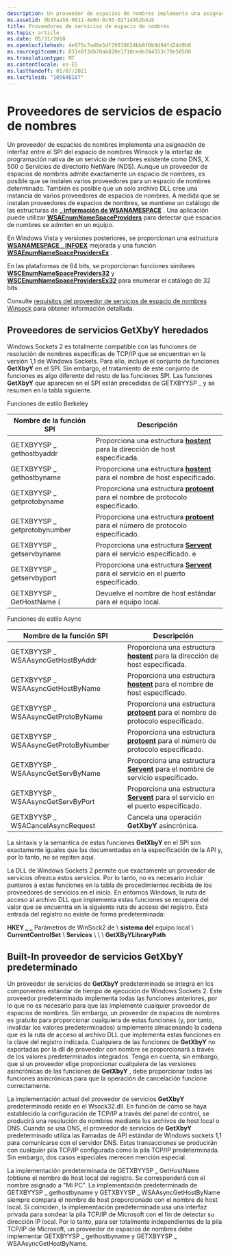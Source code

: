 ```yaml
---
description: Un proveedor de espacios de nombres implementa una asignación de interfaz entre el SPI del espacio de nombres Winsock y la interfaz de programación nativa de un servicio de nombres existente como DNS, X. 500 o Servicios de directorio NetWare (NDS).
ms.assetid: 9b35aa58-9011-4e0d-8c93-02714952b4a5
title: Proveedores de servicios de espacio de nombres
ms.topic: article
ms.date: 05/31/2018
ms.openlocfilehash: 4e975c7ad0e5df29910624bb8f0b9d94fd24d9b8
ms.sourcegitcommit: 831e8f3db78ab820e1710cede244553c70e50500
ms.translationtype: MT
ms.contentlocale: es-ES
ms.lasthandoff: 01/07/2021
ms.locfileid: "105648187"
---
```

# <a name="namespace-service-providers"></a>Proveedores de servicios de espacio de nombres

Un proveedor de espacios de nombres implementa una asignación de interfaz entre el SPI del espacio de nombres Winsock y la interfaz de programación nativa de un servicio de nombres existente como DNS, X. 500 o Servicios de directorio NetWare (NDS). Aunque un proveedor de espacios de nombres admite exactamente un espacio de nombres, es posible que se instalen varios proveedores para un espacio de nombres determinado. También es posible que un solo archivo DLL cree una instancia de varios proveedores de espacios de nombres. A medida que se instalan proveedores de espacios de nombres, se mantiene un catálogo de las estructuras de [**\_ información de WSANAMESPACE**](/windows/desktop/api/Winsock2/ns-winsock2-wsanamespace_infow) . Una aplicación puede utilizar [**WSAEnumNameSpaceProviders**](/windows/desktop/api/Winsock2/nf-winsock2-wsaenumnamespaceprovidersa) para detectar qué espacios de nombres se admiten en un equipo.

En Windows Vista y versiones posteriores, se proporcionan una estructura [**WSANAMESPACE \_ INFOEX**](/windows/desktop/api/Winsock2/ns-winsock2-wsanamespace_infoexw) mejorada y una función [**WSAEnumNameSpaceProvidersEx**](/windows/desktop/api/Winsock2/nf-winsock2-wsaenumnamespaceprovidersexa) .

En las plataformas de 64 bits, se proporcionan funciones similares [**WSCEnumNameSpaceProviders32**](/windows/desktop/api/Ws2spi/nf-ws2spi-wscenumnamespaceproviders32) y [**WSCEnumNameSpaceProvidersEx32**](/windows/desktop/api/Ws2spi/nf-ws2spi-wscenumnamespaceprovidersex32) para enumerar el catálogo de 32 bits.

Consulte [requisitos del proveedor de servicios de espacio de nombres Winsock](winsock-namespace-service-provider-requirements.md) para obtener información detallada.

## <a name="legacy-getxbyy-service-providers"></a>Proveedores de servicios GetXbyY heredados

Windows Sockets 2 es totalmente compatible con las funciones de resolución de nombres específicas de TCP/IP que se encuentran en la versión 1,1 de Windows Sockets. Para ello, incluye el conjunto de funciones **GetXbyY** en el SPI. Sin embargo, el tratamiento de este conjunto de funciones es algo diferente del resto de las funciones SPI. Las funciones **GetXbyY** que aparecen en el SPI están precedidas de GETXBYYSP \_ y se resumen en la tabla siguiente.

Funciones de estilo Berkeley



| Nombre de la función SPI           | Descripción                                                                              |
|-----------------------------|------------------------------------------------------------------------------------------|
| GETXBYYSP \_ gethostbyaddr    | Proporciona una estructura [**hostent**](/windows/desktop/api/winsock/ns-winsock-hostent) para la dirección de host especificada.        |
| GETXBYYSP \_ gethostbyname    | Proporciona una estructura [**hostent**](/windows/desktop/api/winsock/ns-winsock-hostent) para el nombre de host especificado.           |
| GETXBYYSP \_ getprotobyname   | Proporciona una estructura [**protoent**](/windows/desktop/api/winsock/ns-winsock-protoent) para el nombre de protocolo especificado.     |
| GETXBYYSP \_ getprotobynumber | Proporciona una estructura [**protoent**](/windows/desktop/api/winsock/ns-winsock-protoent) para el número de protocolo especificado.   |
| GETXBYYSP \_ getservbyname    | Proporciona una estructura [**Servent**](/windows/desktop/api/winsock/ns-winsock-servent) para el servicio especificado. e        |
| GETXBYYSP \_ getservbyport    | Proporciona una estructura [**Servent**](/windows/desktop/api/winsock/ns-winsock-servent) para el servicio en el puerto especificado. |
| GETXBYYSP \_ GetHostName (      | Devuelve el nombre de host estándar para el equipo local.                                   |



 

Funciones de estilo Async



| Nombre de la función SPI                   | Descripción                                                                              |
|-------------------------------------|------------------------------------------------------------------------------------------|
| GETXBYYSP \_ WSAAsyncGetHostByAddr    | Proporciona una estructura [**hostent**](/windows/desktop/api/winsock/ns-winsock-hostent) para la dirección de host especificada.        |
| GETXBYYSP \_ WSAAsyncGetHostByName    | Proporciona una estructura [**hostent**](/windows/desktop/api/winsock/ns-winsock-hostent) para el nombre de host especificado.           |
| GETXBYYSP \_ WSAAsyncGetProtoByName   | Proporciona una estructura [**protoent**](/windows/desktop/api/winsock/ns-winsock-protoent) para el nombre de protocolo especificado.     |
| GETXBYYSP \_ WSAAsyncGetProtoByNumber | Proporciona una estructura [**protoent**](/windows/desktop/api/winsock/ns-winsock-protoent) para el número de protocolo especificado.   |
| GETXBYYSP \_ WSAAsyncGetServByName    | Proporciona una estructura [**Servent**](/windows/desktop/api/winsock/ns-winsock-servent) para el nombre de servicio especificado.        |
| GETXBYYSP \_ WSAAsyncGetServByPort    | Proporciona una estructura [**Servent**](/windows/desktop/api/winsock/ns-winsock-servent) para el servicio en el puerto especificado. |
| GETXBYYSP \_ WSACancelAsyncRequest    | Cancela una operación **GetXbyY** asincrónica.                                           |



 

La sintaxis y la semántica de estas funciones **GetXbyY** en el SPI son exactamente iguales que las documentadas en la especificación de la API y, por lo tanto, no se repiten aquí.

La DLL de Windows Sockets 2 permite que exactamente un proveedor de servicios ofrezca estos servicios. Por lo tanto, no es necesario incluir punteros a estas funciones en la tabla de procedimientos recibida de los proveedores de servicios en el inicio. En entornos Windows, la ruta de acceso al archivo DLL que implementa estas funciones se recupera del valor que se encuentra en la siguiente ruta de acceso del registro. Esta entrada del registro no existe de forma predeterminada:

**HKEY \_ \_** Parámetros de WinSock2 de \\ **sistema del** equipo local \\ **CurrentControlSet** \\ **Services** \\  \\  \\ **GetXByYLibraryPath**

## <a name="built-in-default-getxbyy-service-provider"></a>Built-In proveedor de servicios GetXbyY predeterminado

Un proveedor de servicios de **GetXbyY** predeterminado se integra en los componentes estándar de tiempo de ejecución de Windows Sockets 2. Este proveedor predeterminado implementa todas las funciones anteriores, por lo que no es necesario para que las implemente cualquier proveedor de espacios de nombres. Sin embargo, un proveedor de espacios de nombres es gratuito para proporcionar cualquiera de estas funciones (y, por tanto, invalidar los valores predeterminados) simplemente almacenando la cadena que es la ruta de acceso al archivo DLL que implementa estas funciones en la clave del registro indicada. Cualquiera de las funciones de **GetXbyY** no exportadas por la dll de proveedor con nombre se proporcionará a través de los valores predeterminados integrados. Tenga en cuenta, sin embargo, que si un proveedor elige proporcionar cualquiera de las versiones asincrónicas de las funciones de **GetXbyY** , debe proporcionar todas las funciones asincrónicas para que la operación de cancelación funcione correctamente.

La implementación actual del proveedor de servicios **GetXbyY** predeterminado reside en el Wsock32.dll. En función de cómo se haya establecido la configuración de TCP/IP a través del panel de control, se producirá una resolución de nombres mediante los archivos de host local o DNS. Cuando se usa DNS, el proveedor de servicios de **GetXbyY** predeterminado utiliza las llamadas de API estándar de Windows sockets 1,1 para comunicarse con el servidor DNS. Estas transacciones se producirán con cualquier pila TCP/IP configurada como la pila TCP/IP predeterminada. Sin embargo, dos casos especiales merecen mención especial.

La implementación predeterminada de GETXBYYSP \_ GetHostName (obtiene el nombre de host local del registro. Se corresponderá con el nombre asignado a "Mi PC". La implementación predeterminada de GETXBYYSP \_ gethostbyname y GETXBYYSP \_ WSAAsyncGetHostByName siempre compara el nombre de host proporcionado con el nombre de host local. Si coinciden, la implementación predeterminada usa una interfaz privada para sondear la pila TCP/IP de Microsoft con el fin de detectar su dirección IP local. Por lo tanto, para ser totalmente independientes de la pila TCP/IP de Microsoft, un proveedor de espacios de nombres debe implementar GETXBYYSP \_ gethostbyname y GETXBYYSP \_ WSAAsyncGetHostByName.

 

 



